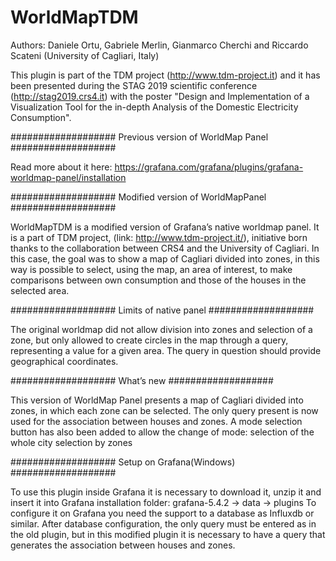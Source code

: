 # WorldMapTDM
Authors: Daniele Ortu, Gabriele Merlin, Gianmarco Cherchi and Riccardo Scateni (University of Cagliari, Italy)

This plugin is part of the TDM project (http://www.tdm-project.it) and it has been presented during the STAG 2019 scientific conference (http://stag2019.crs4.it) with the poster "Design and Implementation of a Visualization Tool for the in-depth Analysis of the Domestic Electricity Consumption".

###################
Previous version of WorldMap Panel
###################

Read more about it here:
https://grafana.com/grafana/plugins/grafana-worldmap-panel/installation



###################
Modified version of WorldMapPanel
###################

WorldMapTDM is a modified version of Grafana’s native worldmap panel. It is a part of TDM project, (link: http://www.tdm-project.it/), initiative born thanks to the collaboration between CRS4 and the University of Cagliari.
In this case, the goal was to show a map of Cagliari divided into zones, in this way is possible to select, using the map, an area of interest, to make comparisons between own consumption and those of the houses in the selected area.

###################
Limits of native panel
###################

The original worldmap did not allow division into zones and selection of a zone, but only allowed to create circles in the map through a query, representing a value for a given area. The query in question should provide geographical coordinates.

###################
What’s new
###################

This version of WorldMap Panel presents a map of Cagliari divided into zones, in which each zone can be selected. The only query present is now used for the association between houses and zones.
A mode selection button has also been added to allow the change of mode:
selection of the whole city
selection by zones

###################
Setup on Grafana(Windows)
###################

To use this plugin inside Grafana it is necessary to download it, unzip it and insert it into Grafana installation folder: grafana-5.4.2 -> data -> plugins 
To configure it on Grafana you need the support to a database as Influxdb or similar. After database configuration, the only query must be entered as in the old plugin, but in this modified plugin it is necessary to have a query that generates the association between houses and zones.



